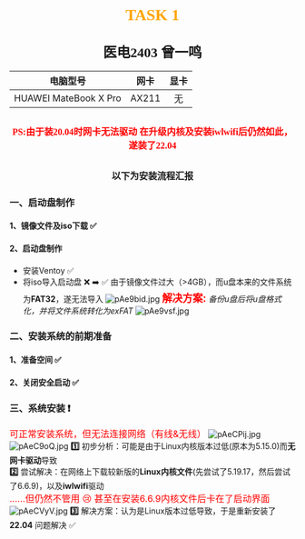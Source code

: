 # <center><font face="仿宋" font color=orange>TASK 1</font>
## <center><font face="楷体" size=5>医电2403 曾一鸣</font></center>
| 电脑型号 | 网卡 | 显卡 |
| :---: | :---: | :---: |
| HUAWEI MateBook X Pro|AX211|无|

## <center><font face="仿宋" font color=red size=3>PS:由于装20.04时网卡无法驱动 在升级内核及安装iwlwifi后仍然如此，遂装了22.04</font></center>
## <center><font face="楷体" size=3>以下为安装流程汇报</font></center>
### 一、启动盘制作
#### 1、镜像文件及iso下载 :white_check_mark:
#### 2、启动盘制作
- 安装Ventoy :white_check_mark:
- 将iso导入启动盘 :x: :arrow_right: :white_check_mark:
  由于镜像文件过大（>4GB），而u盘本来的文件系统为**FAT32**，遂无法导入
  ![pAe9bid.jpg](https://s21.ax1x.com/2024/09/07/pAe9bid.jpg)
**<font color=red size=4>解决方案:</font>**
*备份u盘后将u盘格式化，并将文件系统转化为exFAT*
![pAe9vsf.jpg](https://s21.ax1x.com/2024/09/07/pAe9vsf.jpg)
### 二、安装系统的前期准备
#### 1、准备空间 :white_check_mark:
#### 2、关闭安全启动 :white_check_mark:
### 三、系统安装 :heavy_exclamation_mark:
<font color=red size=3>可正常安装系统，但无法连接网络（有线&无线）</font>
![pAeCPij.jpg](https://s21.ax1x.com/2024/09/07/pAeCPij.jpg)
![pAeC9oQ.jpg](https://s21.ax1x.com/2024/09/07/pAeC9oQ.jpg)
**:one:** 初步分析：可能是由于Linux内核版本过低(原本为5.15.0)而**无网卡驱动**导致    
**:two:** 尝试解决：在网络上下载较新版的**Linux内核文件**(先尝试了5.19.17，然后尝试了6.6.9)，以及**iwlwifi**驱动    
<font color=red size=3>......但仍然不管用 :cry: 甚至在安装6.6.9内核文件后卡在了启动界面</font>
![pAeCVyV.jpg](https://s21.ax1x.com/2024/09/07/pAeCVyV.jpg)
**:three:** 解决方案：认为是Linux版本过低导致，于是重新安装了**22.04** 问题解决 :white_check_mark:
